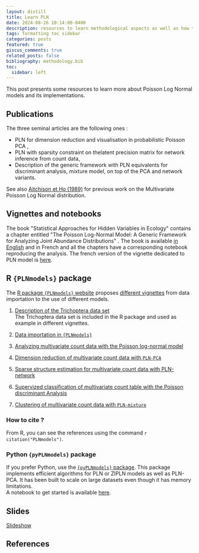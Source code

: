 ```yaml
---
layout: distill
title: Learn PLN
date: 2024-08-26 10:14:00-0400
description: resources to learn methodological aspects as well as how to use PLN in practice
tags: formatting toc sidebar
categories: posts
featured: true
giscus_comments: true
related_posts: false
bibliography: methodology.bib
toc:
  sidebar: left
---
```


This post presents some resources to learn more about Poisson Log Normal models and its implementations.

## Publications

The three seminal articles are the following ones :

- PLN for dimension reduction and visualisation in probabilistic Poisson PCA <d-cite key="2018_AOAS_cmr"></d-cite>,
- PLN with sparsity constraint on thelatent precision matrix <d-cite key="2019_ICML_CMR"></d-cite> for network inference from count data,
- Description of the generic framework <d-cite key="PLNfrontiers"></d-cite> with PLN equivalents for discriminant analysis, mixture model, on top of the PCA and network variants. 

See also [Aitchison et Ho (1989)](https://www.jstor.org/stable/2336624) for previous work on the Multivariate Poisson Log Normal distribution.

## Vignettes and notebooks

The book "Statistical Approaches for Hidden Variables in Ecology" contains a chapter entitled  "The Poisson Log-Normal Model: A Generic Framework for Analyzing Joint Abundance Distributions" <d-cite key="2022_bookwiley_CCMPR">. The book is available [in English](https://onlinelibrary.wiley.com/doi/book/10.1002/9781119902799) and in French and all the chapters have a corresponding notebook reproducing the analysis. The french version of the vignette dedicated to PLN model is [here](https://oliviergimenez.github.io/code_livre_variables_cachees/chiquet.html).

## R `{PLNmodels}` package 
The [R package `{PLNmodels}` website](https://pln-team.github.io/) proposes [different vignettes](https://pln-team.github.io/PLNmodels/) from data importation to the use of different models.

1. [Description of the Trichoptera data set](https://pln-team.github.io/PLNmodels/articles/Trichoptera.html)  
The Trichoptera data set is included in the R package and used as example in different vignettes. 

2. [Data importation in `{PLNmodels}`](https://pln-team.github.io/PLNmodels/articles/Import_data.html)  
3. [Analyzing multivariate count data with the Poisson log-normal model](https://pln-team.github.io/PLNmodels/articles/PLN.html)
4. [Dimension reduction of multivariate count data with `PLN-PCA`](https://pln-team.github.io/PLNmodels/articles/PLNPCA.html)
5. [Sparse structure estimation for multivariate count data with PLN-network](https://pln-team.github.io/PLNmodels/articles/PLNnetwork.html)
6. [Supervized classification of multivariate count table with the Poisson discriminant Analysis](https://pln-team.github.io/PLNmodels/articles/PLNLDA.html)
7. [Clustering of multivariate count data with `PLN-mixture`](https://pln-team.github.io/PLNmodels/articles/PLNmixture.html)

### How to cite ?

From R, you can see the references using the command `r citation("PLNmodels")`.

### Python `{pyPLNmodels}` package 

If you prefer Python, use the [`{pyPLNmodels}` package](https://bbatardiere.pages.mia.inra.fr/pyplnmodels). This package implements efficient algorithms for PLN or ZIPLN models as well as PLN-PCA.  It has been built to scale on large datasets even though it has memory limitations.    
A notebook to get started is available [here](https://github.com/PLN-team/pyPLNmodels/blob/main/Getting_started.ipynb).

## Slides

[Slideshow](https://pln-team.github.io/slideshow/#1)

## References
